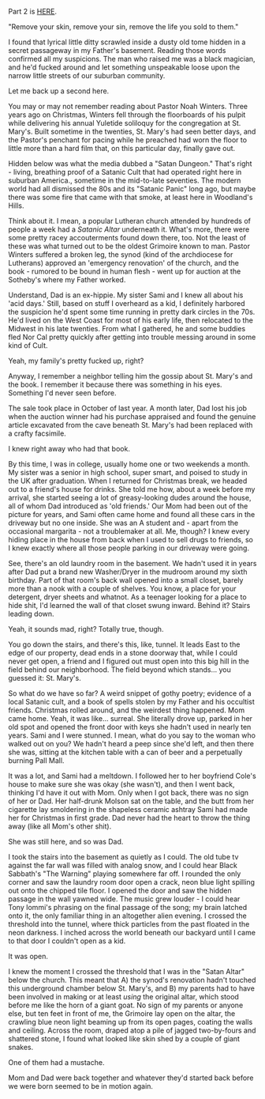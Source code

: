 Part 2 is [HERE](https://www.reddit.com/user/shawncbaker9/comments/1hkaf53/i_found_evidence_my_parents_were_members_of_a/).

"Remove your skin, remove your sin, remove the life you sold to them."

I found that lyrical little ditty scrawled inside a dusty old tome hidden in a secret passageway in my Father's basement. Reading those words confirmed all my suspicions. The man who raised me was a black magician, and he'd fucked around and let something unspeakable loose upon the narrow little streets of our suburban community.

Let me back up a second here.

You may or may not remember reading about Pastor Noah Winters. Three years ago on Christmas, Winters fell through the floorboards of his pulpit while delivering his annual Yuletide soliloquy for the congregation at St. Mary's. Built sometime in the twenties, St. Mary's had seen better days, and the Pastor's penchant for pacing while he preached had worn the floor to little more than a hard film that, on this particular day, finally gave out.

Hidden below was what the media dubbed a "Satan Dungeon." That's right - living, breathing proof of a Satanic Cult that had operated right here in suburban America., sometime in the mid-to-late seventies. The modern world had all dismissed the 80s and its "Satanic Panic" long ago, but maybe there was some fire that came with that smoke, at least here in Woodland's Hills.

Think about it. I mean, a popular Lutheran church attended by hundreds of people a week had a *Satanic Altar* underneath it. What's more, there were some pretty racey accouterments found down there, too. Not the least of these was what turned out to be the oldest Grimoire known to man. Pastor Winters suffered a broken leg, the synod (kind of the archdiocese for Lutherans) approved an 'emergency renovation' of the church, and the book - rumored to be bound in human flesh - went up for auction at the Sotheby's where my Father worked. 

Understand, Dad is an ex-hippie. My sister Sami and I knew all about his 'acid days.' Still, based on stuff I overheard as a kid, I definitely harbored the suspicion he'd spent some time running in pretty dark circles in the 70s. He'd lived on the West Coast for most of his early life, then relocated to the Midwest in his late twenties. From what I gathered, he and some buddies fled Nor Cal pretty quickly after getting into trouble messing around in some kind of Cult.

Yeah, my family's pretty fucked up, right?

Anyway, I remember a neighbor telling him the gossip about St. Mary's and the book. I remember it because there was something in his eyes. Something I'd never seen before.

The sale took place in October of last year. A month later, Dad lost his job when the auction winner had his purchase appraised and found the genuine article excavated from the cave beneath St. Mary's had been replaced with a crafty facsimile.

I knew right away who had that book.

By this time, I was in college, usually home one or two weekends a month. My sister was a senior in high school, super smart, and poised to study in the UK after graduation. When I returned for Christmas break, we headed out to a friend's house for drinks. She told me how, about a week before my arrival, she started seeing a lot of greasy-looking dudes around the house, all of whom Dad introduced as 'old friends.' Our Mom had been out of the picture for years, and Sami often came home and found all these cars in the driveway but no one inside. She was an A student and - apart from the occasional margarita - not a troublemaker at all. Me, though? I knew every hiding place in the house from back when I used to sell drugs to friends, so I knew exactly where all those people parking in our driveway were going.

See, there's an old laundry room in the basement. We hadn't used it in years after Dad put a brand new Washer/Dryer in the mudroom around my sixth birthday. Part of that room's back wall opened into a small closet, barely more than a nook with a couple of shelves. You know, a place for your detergent, dryer sheets and whatnot. As a teenager looking for a place to hide shit, I'd learned the wall of that closet swung inward. Behind it? Stairs leading down.

Yeah, it sounds mad, right? Totally true, though.

You go down the stairs, and there's this, like, tunnel. It leads East to the edge of our property, dead ends in a stone doorway that, while I could never get open, a friend and I figured out must open into this big hill in the field behind our neighborhood. The field beyond which stands… you guessed it: St. Mary's.

So what do we have so far? A weird snippet of gothy poetry; evidence of a local Satanic cult, and a book of spells stolen by my Father and his occultist friends. Christmas rolled around, and the weirdest thing happened. Mom came home. Yeah, it was like… surreal. She literally drove up, parked in her old spot and opened the front door with keys she hadn't used in nearly ten years. Sami and I were stunned. I mean, what do you say to the woman who walked out on you? We hadn't heard a peep since she'd left, and then there she was, sitting at the kitchen table with a can of beer and a perpetually burning Pall Mall. 

It was a lot, and Sami had a meltdown. I followed her to her boyfriend Cole's house to make sure she was okay (she wasn't), and then I went back, thinking I'd have it out with Mom. Only when I got back, there was no sign of her or Dad. Her half-drunk Molson sat on the table, and the butt from her cigarette lay smoldering in the shapeless ceramic ashtray Sami had made her for Christmas in first grade. Dad never had the heart to throw the thing away (like all Mom's other shit). 

She was still here, and so was Dad.

I took the stairs into the basement as quietly as I could. The old tube tv against the far wall was filled with analog snow, and I could hear Black Sabbath's "The Warning" playing somewhere far off. I rounded the only corner and saw the laundry room door open a crack, neon blue light spilling out onto the chipped tile floor. I opened the door and saw the hidden passage in the wall yawned wide. The music grew louder - I could hear Tony Iommi's phrasing on the final passage of the song; my brain latched onto it, the only familiar thing in an altogether alien evening. I crossed the threshold into the tunnel, where thick particles from the past floated in the neon darkness. I inched across the world beneath our backyard until I came to that door I couldn't open as a kid. 

It was open.

I knew the moment I crossed the threshold that I was in the "Satan Altar" below the church. This meant that A) the synod's renovation hadn't touched this underground chamber below St. Mary's, and B) my parents had to have been involved in making or at least *using* the original altar, which stood before me like the horn of a giant goat. No sign of my parents or anyone else, but ten feet in front of me, the Grimoire lay open on the altar, the crawling blue neon light beaming up from its open pages, coating the walls and ceiling. Across the room, draped atop a pile of jagged two-by-fours and shattered stone, I found what looked like skin shed by a couple of giant snakes.

One of them had a mustache.

Mom and Dad were back together and whatever they'd started back before we were born seemed to be in motion again.